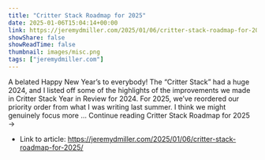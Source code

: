 ```yaml
---
title: "Critter Stack Roadmap for 2025"
date: 2025-01-06T15:04:14+00:00
link: https://jeremydmiller.com/2025/01/06/critter-stack-roadmap-for-2025/
showShare: false
showReadTime: false
thumbnail: images/misc.png
tags: ["jeremydmiller.com"]
---
```

A belated Happy New Year’s to everybody! The “Critter Stack” had a huge 2024, and I listed off some of the highlights of the improvements we made in Critter Stack Year in Review for 2024. For 2025, we’ve reordered our priority order from what I was writing last summer. I think we might genuinely focus more … Continue reading Critter Stack Roadmap for 2025 →

- Link to article: https://jeremydmiller.com/2025/01/06/critter-stack-roadmap-for-2025/